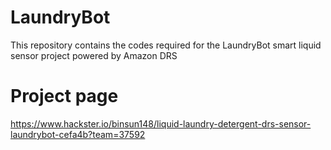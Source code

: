 # LaundryBot
This repository contains the codes required for the LaundryBot smart liquid sensor project powered by Amazon DRS

# Project page

https://www.hackster.io/binsun148/liquid-laundry-detergent-drs-sensor-laundrybot-cefa4b?team=37592
